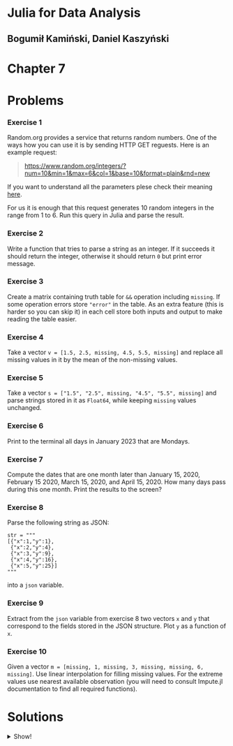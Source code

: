 # Julia for Data Analysis

## Bogumił Kamiński, Daniel Kaszyński

# Chapter 7

# Problems

### Exercise 1

Random.org provides a service that returns random numbers. One of the ways
how you can use it is by sending HTTP GET reguests. Here is an example request:

> https://www.random.org/integers/?num=10&min=1&max=6&col=1&base=10&format=plain&rnd=new

If you want to understand all the parameters plese check their meaning
[here](https://www.random.org/clients/http/).

For us it is enough that this request generates 10 random integers in the range
from 1 to 6. Run this query in Julia and parse the result.

### Exercise 2

Write a function that tries to parse a string as an integer.
If it succeeds it should return the integer, otherwise it should return `0`
but print error message.

### Exercise 3

Create a matrix containing truth table for `&&` operation including `missing`.
If some operation errors store `"error"` in the table. As an extra feature (this
is harder so you can skip it) in each cell store both inputs and output to make
reading the table easier.

### Exercise 4

Take a vector `v = [1.5, 2.5, missing, 4.5, 5.5, missing]` and replace all
missing values in it by the mean of the non-missing values.

### Exercise 5

Take a vector `s = ["1.5", "2.5", missing, "4.5", "5.5", missing]` and parse
strings stored in it as `Float64`, while keeping `missing` values unchanged.

### Exercise 6

Print to the terminal all days in January 2023 that are Mondays.

### Exercise 7

Compute the dates that are one month later than January 15, 2020, February 15
2020, March 15, 2020, and April 15, 2020. How many days pass during this one
month. Print the results to the screen?

### Exercise 8

Parse the following string as JSON:
```
str = """
[{"x":1,"y":1},
 {"x":2,"y":4},
 {"x":3,"y":9},
 {"x":4,"y":16},
 {"x":5,"y":25}]
"""
```
into a `json` variable.

### Exercise 9

Extract from the `json` variable from exercise 8 two vectors `x` and `y`
that correspond to the fields stored in the JSON structure.
Plot `y` as a function of `x`.

### Exercise 10

Given a vector `m = [missing, 1, missing, 3, missing, missing, 6, missing]`.
Use linear interpolation for filling missing values. For the extreme values
use nearest available observation (you will need to consult Impute.jl
documentation to find all required functions).

# Solutions

<details>

<summary>Show!</summary>

### Exercise 1

Solution (example run):

```
julia> using HTTP

julia> response = HTTP.get("https://www.random.org/integers/?\
                            num=10&min=1&max=6&col=1&base=10&format=plain&rnd=new");

julia> parse.(Int, split(String(response.body)))
10-element Vector{Int64}:
 6
 2
 6
 3
 4
 2
 5
 2
 3
 6
```

### Exercise 2

Example function:

```
function str2int(s::AbstractString)
    try
        return parse(Int, s)
    catch e
        println(e)
    end
    return 0
end
```

Let us check it:

```
julia> str2int("10")
10

julia> str2int("  -1  ")
-1

julia> str2int("12345678901234567890")
OverflowError("overflow parsing \"12345678901234567890\"")
0

julia> str2int("1.3")
ArgumentError("invalid base 10 digit '.' in \"1.3\"")
0

julia> str2int("a")
ArgumentError("invalid base 10 digit 'a' in \"a\"")
0
```

An alternative solution would use `tryparse` (not covered in the book):

```
function str2int(s::AbstractString)
    v = tryparse(Int, s)
    if isnothing(v)
        println("error while parsing")
        return 0
    end
    return v
end
```
But this time we do not see the cause of the error.

### Exercise 3

Solution:

```
julia> function apply_and(x, y)
           try
               return "$x && $y = $(x && y)"
           catch e
               return "$x && $y = error"
           end
       end
apply_and (generic function with 2 methods)

julia> apply_and.([true, false, missing], [true false missing])
3×3 Matrix{String}:
 "true && true = true"      "true && false = false"     "true && missing = missing"
 "false && true = false"    "false && false = false"    "false && missing = false"
 "missing && true = error"  "missing && false = error"  "missing && missing = error"
```

### Exercise 4

Solution:

```
julia> using Statistics

julia> coalesce.(v, mean(skipmissing(v)))
6-element Vector{Float64}:
 1.5
 2.5
 3.5
 4.5
 5.5
 3.5
```

### Exercise 5

Solution:

```
julia> using Missings

julia> passmissing(parse).(Float64, s)
6-element Vector{Union{Missing, Float64}}:
 1.5
 2.5
  missing
 4.5
 5.5
  missing
```

### Exercise 6

Example solution:

```
julia> using Dates

julia> for day in Date.(2023, 01, 1:31)
           dayofweek(day) == 1 && println(day)
       end
2023-01-02
2023-01-09
2023-01-16
2023-01-23
2023-01-30
```

### Exercise 7

Example solution:

```
julia> for day in Date.(2023, 1:4, 15)
           day_next = day + Month(1)
           println("$day + 1 month = $day_next (difference: $(day_next - day))")
       end
2023-01-15 + 1 month = 2023-02-15 (difference: 31 days)
2023-02-15 + 1 month = 2023-03-15 (difference: 28 days)
2023-03-15 + 1 month = 2023-04-15 (difference: 31 days)
2023-04-15 + 1 month = 2023-05-15 (difference: 30 days)
```

### Exercise 8

Solution:

```
julia> using JSON3

julia> json = JSON3.read(str)
5-element JSON3.Array{JSON3.Object, Base.CodeUnits{UInt8, String}, Vector{UInt64}}:
 {
   "x": 1,
   "y": 1
}
 {
   "x": 2,
   "y": 4
}
 {
   "x": 3,
   "y": 9
}
 {
   "x": 4,
   "y": 16
}
 {
   "x": 5,
   "y": 25
}
```

### Exercise 9

Solution:

```
using Plots
x = [el.x for el in json]
y = [el.y for el in json]
plot(x, y, xlabel="x", ylabel="y", legend=false)
```

### Exercise 10

Solution:

```
julia> using Impute

julia> Impute.nocb!(Impute.locf!(Impute.interp(m)))
8-element Vector{Union{Missing, Int64}}:
 1
 1
 2
 3
 4
 5
 6
 6
```

Note that we use the `locf!` and `nocb!` functions (with `!`) to perform
operation in place (a new vector was already allocated by `Impute.interp`).

</details>
